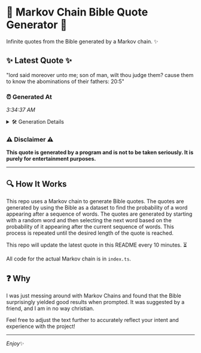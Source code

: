 # 📖 Markov Chain Bible Quote Generator 📖

Infinite quotes from the Bible generated by a Markov chain. ✨

## ✨ Latest Quote ✨
"lord said moreover unto me; son of man, wilt thou judge them? cause them to know the abominations of their fathers: 20:5"

### ⏰ Generated At
*3:34:37 AM*

<details>
    <summary>🛠️ Generation Details</summary>
    <p>
        <strong>🌱 Seed:</strong> lord<br>
        <strong>🔄 Iterations:</strong> 21<br>
        <strong>📜 Context History:</strong><br>[ lord ]: said<br>[ lord, said ]: moreover<br>[ lord, said, moreover ]: unto<br>[ lord, said, moreover, unto ]: me;<br>[ lord, said, moreover, unto, me; ]: son<br>[ lord, said, moreover, unto, me;, son ]: of<br>[ said, moreover, unto, me;, son, of ]: man,<br>[ moreover, unto, me;, son, of, man, ]: wilt<br>[ unto, me;, son, of, man,, wilt ]: thou<br>[ me;, son, of, man,, wilt, thou ]: judge<br>[ son, of, man,, wilt, thou, judge ]: them?<br>[ of, man,, wilt, thou, judge, them? ]: cause<br>[ man,, wilt, thou, judge, them?, cause ]: them<br>[ wilt, thou, judge, them?, cause, them ]: to<br>[ thou, judge, them?, cause, them, to ]: know<br>[ judge, them?, cause, them, to, know ]: the<br>[ them?, cause, them, to, know, the ]: abominations<br>[ cause, them, to, know, the, abominations ]: of<br>[ them, to, know, the, abominations, of ]: their<br>[ to, know, the, abominations, of, their ]: fathers:<br>[ know, the, abominations, of, their, fathers: ]: 20:5<br>
    </p>
</details>

### ⚠️ Disclaimer ⚠️
**This quote is generated by a program and is not to be taken seriously. It is purely for entertainment purposes.**

---

## 🔍 How It Works

This repo uses a Markov chain to generate Bible quotes. The quotes are generated by using the Bible as a dataset to find the probability of a word appearing after a sequence of words. The quotes are generated by starting with a random word and then selecting the next word based on the probability of it appearing after the current sequence of words. This process is repeated until the desired length of the quote is reached.

This repo will update the latest quote in this README every 10 minutes. ⏳

All code for the actual Markov chain is in `index.ts`.

## ❓ Why

I was just messing around with Markov Chains and found that the Bible surprisingly yielded good results when prompted. 
It was suggested by a friend, and I am in no way christian.

Feel free to adjust the text further to accurately reflect your intent and experience with the project!

---

*Enjoy*✨
